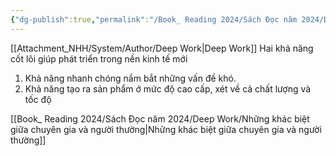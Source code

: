 ```yaml
---
{"dg-publish":true,"permalink":"/Book_ Reading 2024/Sách Đọc năm 2024/Deep Work/Hai khả năng cốt lõi giúp phát triên trong nền kinh tế mới/","dgPassFrontmatter":true,"noteIcon":"2","created":"2024-01-02T13:38:58.223+07:00","updated":"2024-01-15T13:27:24.111+07:00"}
---
```


[[Attachment_NHH/System/Author/Deep Work\|Deep Work]]
 Hai khả năng cốt lõi giúp phát triển trong nền kinh tế mới
 1. Khả năng nhanh chóng nắm bắt những vấn đề khó.
2. Khả năng tạo ra sản phẩm ở mức độ cao cấp, xét về cả chất lượng và tốc độ


[[Book_ Reading 2024/Sách Đọc năm 2024/Deep Work/Những khác biệt giữa chuyên gia và người thường\|Những khác biệt giữa chuyên gia và người thường]]
